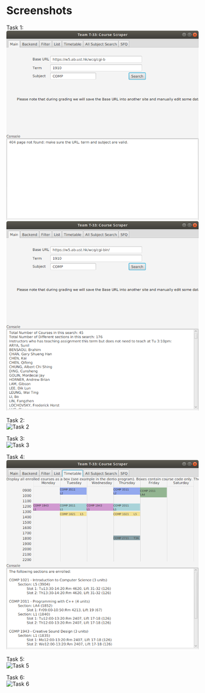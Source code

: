 # Screenshots

Task 1:  
![Task 1 Handle 404 Error](/Activity2/Screenshots/Task1-1.png)  
![Task 1 Search](/Activity2/Screenshots/Task1-2.png)    
    
Task 2:  
![Task 2](/Activity2/Screenshots/)  
  
Task 3:  
![Task 3](/Activity2/Screenshots/)  
  
Task 4:  
![Task 4 Timetable](/Activity2/Screenshots/Task4.png)  
  
Task 5:  
![Task 5](/Activity2/Screenshots/)  

Task 6:  
![Task 6](/Activity2/Screenshots/)      
